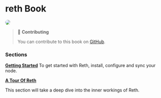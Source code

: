 # reth Book

<img src="images/" style="border-radius: 20px">

<!-- Add a quick description about Reth, what it is, the goals of the build, and any other quick overview information   -->


> 📖 **Contributing**
>
> You can contribute to this book on [GitHub]().

### Sections

**[Getting Started]()**
To get started with Reth, install, configure and sync your node.

**[A Tour Of Reth]()**

This section will take a deep dive into the inner workings of Reth. 
